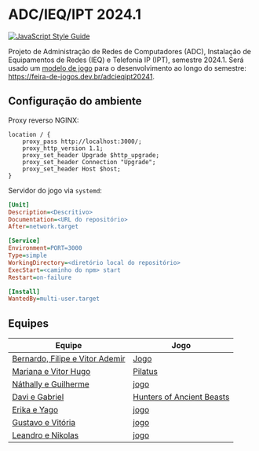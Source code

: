 # ADC/IEQ/IPT 2024.1

[![JavaScript Style Guide](https://img.shields.io/badge/code_style-standard-brightgreen.svg)](https://standardjs.com)

Projeto de Administração de Redes de Computadores (ADC), Instalação de Equipamentos de Redes (IEQ) e Telefonia IP (IPT), semestre 2024.1. Será usado um [modelo de jogo](jogo-modelo.md) para o desenvolvimento ao longo do semestre: https://feira-de-jogos.dev.br/adcieqipt20241.

## Configuração do ambiente

Proxy reverso NGINX:

```
location / {
	proxy_pass http://localhost:3000/;
	proxy_http_version 1.1;
	proxy_set_header Upgrade $http_upgrade;
	proxy_set_header Connection "Upgrade";
	proxy_set_header Host $host;
}
```

Servidor do jogo via `systemd`:

```ini
[Unit]
Description=<Descritivo>
Documentation=<URL do repositório>
After=network.target

[Service]
Environment=PORT=3000
Type=simple
WorkingDirectory=<diretório local do repositório>
ExecStart=<caminho do npm> start
Restart=on-failure

[Install]
WantedBy=multi-user.target
```

## Equipes

| Equipe | Jogo |
|-|-|
| [Bernardo, Filipe e Vitor Ademir](https://github.com/VFB-Corporation) | [Jogo](https://github.com/VFB-Corporation/JOGO) |
| [Mariana e Vitor Hugo](https://github.com/mvplay-s) | [Pilatus](https://github.com/mvplay-s/Pilatus) |
| [Náthally e Guilherme](https://github.com/vimdoalegrete) | [jogo](https://github.com/vimdoalegrete/jogo) | 
| [Davi e Gabriel](https://github.com/huntersofancientbeasts)|[Hunters of Ancient Beasts](https://github.com/huntersofancientbeasts/jogo) |
| [Erika e Yago](https://github.com/erikayago) | [jogo](https://github.com/erikayago/-jogo-feria-ye) |
| [Gustavo e Vitória]() | [jogo](https://github.com/tangram-game/adcieqipt20241) |
| [Leandro e Nikolas](https://github.com/nlentertainment) | [jogo](https://github.com/nlentertainment/jogo) |
